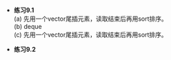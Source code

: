 * **练习9.1**  
(a) 先用一个vector尾插元素，读取结束后再用sort排序。  
(b) deque  
(c) 先用一个vector尾插元素，读取结束后再用sort排序。  

* **练习9.2**  
